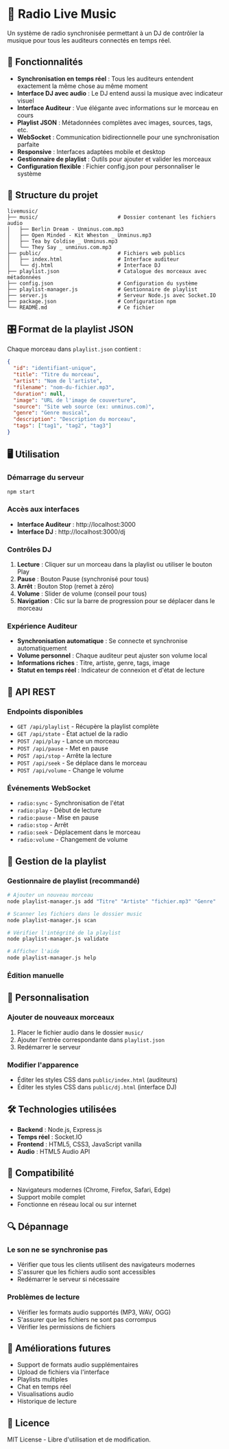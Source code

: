 # 🎵 Radio Live Music

Un système de radio synchronisée permettant à un DJ de contrôler la musique pour tous les auditeurs connectés en temps réel.

## 🚀 Fonctionnalités

- **Synchronisation en temps réel** : Tous les auditeurs entendent exactement la même chose au même moment
- **Interface DJ avec audio** : Le DJ entend aussi la musique avec indicateur visuel
- **Interface Auditeur** : Vue élégante avec informations sur le morceau en cours
- **Playlist JSON** : Métadonnées complètes avec images, sources, tags, etc.
- **WebSocket** : Communication bidirectionnelle pour une synchronisation parfaite
- **Responsive** : Interfaces adaptées mobile et desktop
- **Gestionnaire de playlist** : Outils pour ajouter et valider les morceaux
- **Configuration flexible** : Fichier config.json pour personnaliser le système

## 📁 Structure du projet

```
livemusic/
├── music/                          # Dossier contenant les fichiers audio
│   ├── Berlin Dream - Unminus.com.mp3
│   ├── Open Minded - Kit Wheston _ Unminus.mp3
│   ├── Tea by Coldise _ Unminus.mp3
│   └── They Say _ unminus.com.mp3
├── public/                         # Fichiers web publics
│   ├── index.html                  # Interface auditeur
│   └── dj.html                     # Interface DJ
├── playlist.json                   # Catalogue des morceaux avec métadonnées
├── config.json                     # Configuration du système
├── playlist-manager.js             # Gestionnaire de playlist
├── server.js                       # Serveur Node.js avec Socket.IO
├── package.json                    # Configuration npm
└── README.md                       # Ce fichier
```

## 🎛️ Format de la playlist JSON

Chaque morceau dans `playlist.json` contient :

```json
{
  "id": "identifiant-unique",
  "title": "Titre du morceau",
  "artist": "Nom de l'artiste",
  "filename": "nom-du-fichier.mp3",
  "duration": null,
  "image": "URL de l'image de couverture",
  "source": "Site web source (ex: unminus.com)",
  "genre": "Genre musical",
  "description": "Description du morceau",
  "tags": ["tag1", "tag2", "tag3"]
}
```

## 🖥️ Utilisation

### Démarrage du serveur

```bash
npm start
```

### Accès aux interfaces

- **Interface Auditeur** : http://localhost:3000
- **Interface DJ** : http://localhost:3000/dj

### Contrôles DJ

1. **Lecture** : Cliquer sur un morceau dans la playlist ou utiliser le bouton Play
2. **Pause** : Bouton Pause (synchronisé pour tous)
3. **Arrêt** : Bouton Stop (remet à zéro)
4. **Volume** : Slider de volume (conseil pour tous)
5. **Navigation** : Clic sur la barre de progression pour se déplacer dans le morceau

### Expérience Auditeur

- **Synchronisation automatique** : Se connecte et synchronise automatiquement
- **Volume personnel** : Chaque auditeur peut ajuster son volume local
- **Informations riches** : Titre, artiste, genre, tags, image
- **Statut en temps réel** : Indicateur de connexion et d'état de lecture

## 🔧 API REST

### Endpoints disponibles

- `GET /api/playlist` - Récupère la playlist complète
- `GET /api/state` - État actuel de la radio
- `POST /api/play` - Lance un morceau
- `POST /api/pause` - Met en pause
- `POST /api/stop` - Arrête la lecture
- `POST /api/seek` - Se déplace dans le morceau
- `POST /api/volume` - Change le volume

### Événements WebSocket

- `radio:sync` - Synchronisation de l'état
- `radio:play` - Début de lecture
- `radio:pause` - Mise en pause
- `radio:stop` - Arrêt
- `radio:seek` - Déplacement dans le morceau
- `radio:volume` - Changement de volume

## 🎵 Gestion de la playlist

### Gestionnaire de playlist (recommandé)

```bash
# Ajouter un nouveau morceau
node playlist-manager.js add "Titre" "Artiste" "fichier.mp3" "Genre"

# Scanner les fichiers dans le dossier music
node playlist-manager.js scan

# Vérifier l'intégrité de la playlist
node playlist-manager.js validate

# Afficher l'aide
node playlist-manager.js help
```

### Édition manuelle

## 🎨 Personnalisation

### Ajouter de nouveaux morceaux

1. Placer le fichier audio dans le dossier `music/`
2. Ajouter l'entrée correspondante dans `playlist.json`
3. Redémarrer le serveur

### Modifier l'apparence

- Éditer les styles CSS dans `public/index.html` (auditeurs)
- Éditer les styles CSS dans `public/dj.html` (interface DJ)

## 🛠️ Technologies utilisées

- **Backend** : Node.js, Express.js
- **Temps réel** : Socket.IO
- **Frontend** : HTML5, CSS3, JavaScript vanilla
- **Audio** : HTML5 Audio API

## 📱 Compatibilité

- Navigateurs modernes (Chrome, Firefox, Safari, Edge)
- Support mobile complet
- Fonctionne en réseau local ou sur internet

## 🔍 Dépannage

### Le son ne se synchronise pas
- Vérifier que tous les clients utilisent des navigateurs modernes
- S'assurer que les fichiers audio sont accessibles
- Redémarrer le serveur si nécessaire

### Problèmes de lecture
- Vérifier les formats audio supportés (MP3, WAV, OGG)
- S'assurer que les fichiers ne sont pas corrompus
- Vérifier les permissions de fichiers

## 🚀 Améliorations futures

- Support de formats audio supplémentaires
- Upload de fichiers via l'interface
- Playlists multiples
- Chat en temps réel
- Visualisations audio
- Historique de lecture

## 📄 Licence

MIT License - Libre d'utilisation et de modification.
